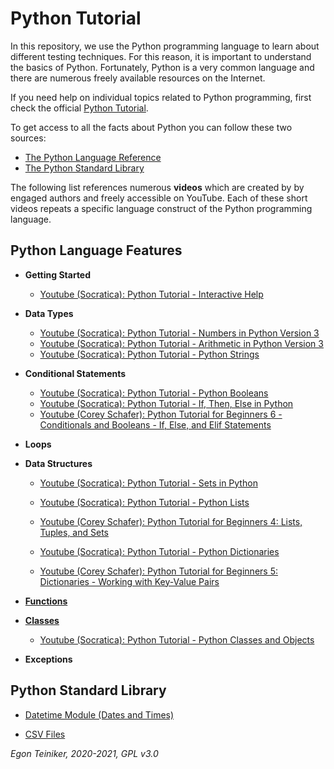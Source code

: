 # Python Tutorial

In this repository, we use the Python programming language to learn about different testing techniques.
For this reason, it is important to understand the basics of Python.
Fortunately, Python is a very common language and there are numerous freely available resources on the Internet.

If you need help on individual topics related to Python programming, first check the official
[Python Tutorial](https://docs.python.org/3/tutorial/index.html).

To get access to all the facts about Python you can follow these two sources:
* [The Python Language Reference](https://docs.python.org/3/reference/index.html)
* [The Python Standard Library](https://docs.python.org/3/library/index.html)

The following list references numerous **videos** which are created by by engaged authors and freely accessible on YouTube.
Each of these short videos repeats a specific language construct of the Python programming language.

## Python Language Features

  * **Getting Started**
      * [Youtube (Socratica):  Python Tutorial - Interactive Help](https://youtu.be/BVXv0-1Rcc8)
      
  * **Data Types** 
      * [Youtube (Socratica): Python Tutorial - Numbers in Python Version 3](https://youtu.be/_87ASgggEg0)
      * [Youtube (Socratica): Python Tutorial - Arithmetic in Python Version 3](https://youtu.be/Aj8FQRIHJSc)
      * [Youtube (Socratica): Python Tutorial - Python Strings](https://youtu.be/iAzShkKzpJo)
  
  * **Conditional Statements** 
      * [Youtube (Socratica): Python Tutorial - Python Booleans](https://youtu.be/9OK32jb_TdI)
      * [Youtube (Socratica): Python Tutorial - If, Then, Else in Python](https://youtu.be/f4KOjWS_KZs)
      * [Youtube (Corey Schafer): Python Tutorial for Beginners 6 - Conditionals and Booleans - If, Else, and Elif Statements](https://youtu.be/DZwmZ8Usvnk)
  
  * **Loops** 
  
  * **Data Structures** 
      * [Youtube (Socratica): Python Tutorial - Sets in Python](https://youtu.be/sBvaPopWOmQ)
      
      * [Youtube (Socratica): Python Tutorial - Python Lists](https://youtu.be/ohCDWZgNIU0)
      * [Youtube (Corey Schafer): Python Tutorial for Beginners 4: Lists, Tuples, and Sets](https://youtu.be/W8KRzm-HUcc) 

      * [Youtube (Socratica): Python Tutorial - Python Dictionaries](https://youtu.be/XCcpzWs-CI4)
      * [Youtube (Corey Schafer): Python Tutorial for Beginners 5: Dictionaries - Working with Key-Value Pairs](https://youtu.be/daefaLgNkw0)

  * [**Functions**](https://github.com/teiniker/teiniker-lectures-softwaretesting/tree/master/introduction/python/functions) 
  
  * [**Classes**](https://github.com/teiniker/teiniker-lectures-softwaretesting/tree/master/introduction/python/classes)
      * [Youtube (Socratica): Python Tutorial - Python Classes and Objects](https://youtu.be/apACNr7DC_s)

  * **Exceptions**
  
  
## Python Standard Library
  
  * [Datetime Module (Dates and Times)](https://youtu.be/RjMbCUpvIgw)
   
  * [CSV Files](https://youtu.be/Xi52tx6phRU)


*Egon Teiniker, 2020-2021, GPL v3.0*
